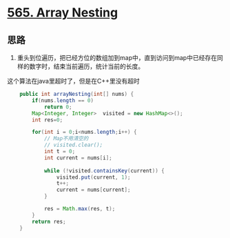 

# [565. Array Nesting](https://leetcode.com/problems/array-nesting/)

## 思路
1. 重头到位遍历，把已经方位的数组加到map中，直到访问到map中已经存在同样的数字时，结束当前遍历，统计当前的长度。


这个算法在java里超时了，但是在C++里没有超时

``` Java
    public int arrayNesting(int[] nums) {
        if(nums.length == 0)
            return 0;
        Map<Integer, Integer>  visited = new HashMap<>();
        int res=0;

        for(int i = 0;i<nums.length;i++) {
            // Map不用清空的
            // visited.clear();
            int t = 0;
            int current = nums[i];
            
            while (!visited.containsKey(current)) {
                visited.put(current, 1);
                t++;
                current = nums[current];
            }

            res = Math.max(res, t);
        }
        return res;
    }

```